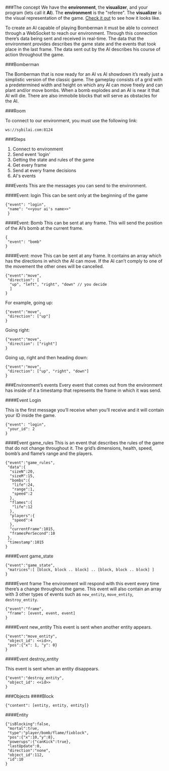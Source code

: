 ###The concept
We have the **environment**, the **visualizer**, and your program (lets call it **AI**).
The **environment** is the "referee".
The **visualizer** is the visual representation of the game. [Check it out](http://sybilai.com/vis/bomberman/) to see how it looks like.

To create an AI capable of playing Bomberman it must be able to connect through a WebSocket to reach our environment. Through this connection there’s data being sent and received in real-time. The data that the environment provides describes the game state and the events that took place in the last frame. The data sent out by the AI describes his course of action throughout the game.

###Bomberman

The Bomberman that is now ready for an AI vs AI showdown it’s really just a simplistic version of the classic game. The gameplay consists of a grid with a predetermined width and height on which any AI can move freely and can plant and/or move bombs. When a bomb explodes and an AI is near it that AI will die. There are also immobile blocks that will serve as obstacles for the AI.

###Room

To connect to our environment, you must use the following link:
```
ws://sybilai.com:8124
```

###Steps

1. Connect to environment
1. Send event 'login'
1. Getting the state and rules of the game
1. Get every frame
1. Send at every frame decisions
1. AI's events


###Events
This are the messages you can send to the environment.

####Event: login
This can be sent only at the beginning of the game
```
{"event": "login",
 "name": "<<your ai's name>>"
 }
```

####Event: Bomb
This can be sent at any frame. This will send the position of the AI’s bomb at the current frame.
```
{
 "event": "bomb"
}
```

####Event: move
This can be sent at any frame. It contains an array which has the directions in which the AI can move. If the AI can’t comply to one of the movement the other ones will be cancelled.
```
{"event":"move", 
 "direction": [
  "up", "left", "right", "down" // you decide
  ]
}
```


For example, going up:
```
{"event":"move", 
 "direction": ["up"]
}
```


Going right:
```
{"event":"move",
 "direction": ["right"]
}
```


Going up, right and then heading down:
```
{"event":"move",
 "direction": ["up", "right", "down"]
}
```


###Environment’s events
Every event that comes out from the environment has inside of it a timestamp that represents the frame in which it was send.

####Event Login


This is the first message you’ll receive when you’ll receive and it will contain your ID inside the game.
```
{"event": "login", 
 "your_id": 2
}
```

####Event game_rules
This is an event that describes the rules of the game that do not change throughout it. The grid’s dimensions, health, speed, bomb’s and flame’s range and the players.
```
{"event":"game_rules",
 "data":{
  "sizeN":20,
  "sizeM":15,
  "bombs":{
   "life":24,
   "range":1,
   "speed":2
  },
  "flames":{
   "life":12
  },
  "players":{
   "speed":4
  },
  "currentFrame":1015,
  "framesPerSecond":10
 },
 "timestamp":1015
}
```

####Event game_state
```
{"event":"game_state",
 "matrices":[ [block, block .. block] .. [block, block .. block] ]
}
```

####Event frame
The environment will respond with this event every time there’s a change throughout the game. This event will also contain an array with 3 other types of events such as `new_entity`, `move_entity`, `destroy_entity`.

```
{"event":"frame",
 "frame": [event, event, event]
}
```

####Event new_entity
This event is sent when another entity appears.

```
{"event":"move_entity",
 "object_id": <<id>>,
 "pos":{"x": 1, "y": 0}
}
```

####Event destroy_entity

This event is sent when an entity disappears. 
```
{"event":"destroy_entity",
 "object_id": <<id>>
}
```

###Objects
####Block
```
{"content": [entity, entity, entity]}
```

####Entity
```
{"isBlocking":false,
 "mortal":true,
 "type":"player/bomb/flame/fixblock",
 "pos":{"x":10,"y":8},
 "powerups":{"canKick":true},
 "lastUpdate":0,
 "direction":"none",
 "object_id":112,
 "id":10
}
```
